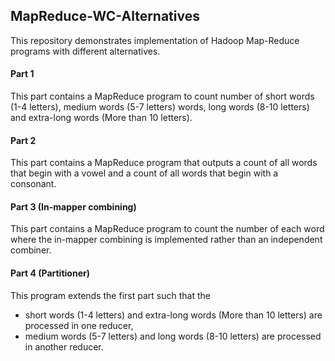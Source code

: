 ## MapReduce-WC-Alternatives

This repository demonstrates implementation of Hadoop Map-Reduce programs with different alternatives.

#### Part 1
This part contains a MapReduce program to count number of short words (1-4 letters), medium words (5-7 letters) words, long words (8-10 letters) and extra-long words (More than 10 letters).

#### Part 2
This part contains a MapReduce program that outputs a count of all words that begin with a vowel and a count of all words that begin with a consonant.

#### Part 3 (In-mapper combining)
This part contains a MapReduce program to count the number of each word where the in-mapper combining is implemented rather than an independent combiner.

#### Part 4 (Partitioner)
This program extends the first part such that the
- short words (1-4 letters) and extra-long words (More than 10 letters) are processed in one reducer,
- medium words (5-7 letters) and long words (8-10 letters) are processed in another reducer.
